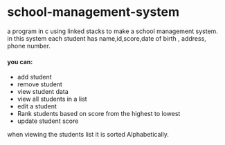 # school-management-system
a program in c using linked stacks to make a school management system.\
in this system each student has name,id,score,date of birth , address, phone number.
#### you can:
- add student
- remove student
- view student data
- view all students in a list
- edit a student
- Rank students based on score from the highest to lowest
- update student score

when viewing the students list it is sorted Alphabetically.
